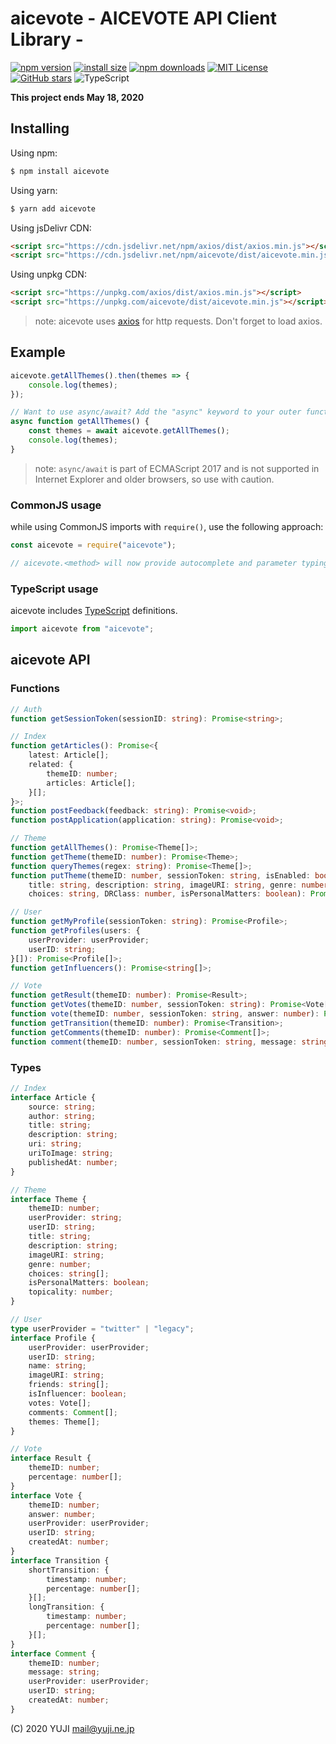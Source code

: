 # aicevote - AICEVOTE API Client Library -

[![npm version](https://img.shields.io/npm/v/aicevote.svg?style=flat-square)](https://www.npmjs.org/package/aicevote)
[![install size](https://badgen.net/packagephobia/install/aicevote?style=flat-square)](https://packagephobia.now.sh/result?p=aicevote)
[![npm downloads](https://img.shields.io/npm/dm/aicevote.svg?style=flat-square)](https://npm-stat.com/charts.html?package=aicevote)
[![MIT License](https://img.shields.io/github/license/aicevote/aicevote.svg?style=flat-square)](LICENSE)
[![GitHub stars](https://img.shields.io/github/stars/aicevote/aicevote.svg?style=flat-square)](https://github.com/aicevote/aicevote)
![TypeScript](https://img.shields.io/github/languages/top/aicevote/aicevote.svg?style=flat-square)

**This project ends May 18, 2020**

## Installing

Using npm:

``` bash
$ npm install aicevote
```

Using yarn:

``` bash
$ yarn add aicevote
```

Using jsDelivr CDN:

``` html
<script src="https://cdn.jsdelivr.net/npm/axios/dist/axios.min.js"></script>
<script src="https://cdn.jsdelivr.net/npm/aicevote/dist/aicevote.min.js"></script>
```

Using unpkg CDN:

``` html
<script src="https://unpkg.com/axios/dist/axios.min.js"></script>
<script src="https://unpkg.com/aicevote/dist/aicevote.min.js"></script>
```

> note: aicevote uses [axios](https://github.com/axios/axios) for http requests. Don't forget to load axios.

## Example

``` javascript
aicevote.getAllThemes().then(themes => {
    console.log(themes);
});

// Want to use async/await? Add the "async" keyword to your outer function/method.
async function getAllThemes() {
    const themes = await aicevote.getAllThemes();
    console.log(themes);
}
```

> note: `async/await` is part of ECMAScript 2017 and is not supported in Internet Explorer and older browsers, so use with caution.

### CommonJS usage

while using CommonJS imports with `require()`, use the following approach:

``` javascript
const aicevote = require("aicevote");

// aicevote.<method> will now provide autocomplete and parameter typings
```

### TypeScript usage

aicevote includes [TypeScript](https://www.typescriptlang.org) definitions.

``` typescript
import aicevote from "aicevote";
```

## aicevote API

### Functions

``` typescript
// Auth
function getSessionToken(sessionID: string): Promise<string>;

// Index
function getArticles(): Promise<{
    latest: Article[];
    related: {
        themeID: number;
        articles: Article[];
    }[];
}>;
function postFeedback(feedback: string): Promise<void>;
function postApplication(application: string): Promise<void>;

// Theme
function getAllThemes(): Promise<Theme[]>;
function getTheme(themeID: number): Promise<Theme>;
function queryThemes(regex: string): Promise<Theme[]>;
function putTheme(themeID: number, sessionToken: string, isEnabled: boolean, 
    title: string, description: string, imageURI: string, genre: number, 
    choices: string, DRClass: number, isPersonalMatters: boolean): Promise<void>;

// User
function getMyProfile(sessionToken: string): Promise<Profile>;
function getProfiles(users: {
    userProvider: userProvider;
    userID: string;
}[]): Promise<Profile[]>;
function getInfluencers(): Promise<string[]>;

// Vote
function getResult(themeID: number): Promise<Result>;
function getVotes(themeID: number, sessionToken: string): Promise<Vote[]>;
function vote(themeID: number, sessionToken: string, answer: number): Promise<void>;
function getTransition(themeID: number): Promise<Transition>;
function getComments(themeID: number): Promise<Comment[]>;
function comment(themeID: number, sessionToken: string, message: string): Promise<void>;
```

### Types

``` typescript
// Index
interface Article {
    source: string;
    author: string;
    title: string;
    description: string;
    uri: string;
    uriToImage: string;
    publishedAt: number;
}

// Theme
interface Theme {
    themeID: number;
    userProvider: string;
    userID: string;
    title: string;
    description: string;
    imageURI: string;
    genre: number;
    choices: string[];
    isPersonalMatters: boolean;
    topicality: number;
}

// User
type userProvider = "twitter" | "legacy";
interface Profile {
    userProvider: userProvider;
    userID: string;
    name: string;
    imageURI: string;
    friends: string[];
    isInfluencer: boolean;
    votes: Vote[];
    comments: Comment[];
    themes: Theme[];
}

// Vote
interface Result {
    themeID: number;
    percentage: number[];
}
interface Vote {    
    themeID: number;
    answer: number;
    userProvider: userProvider;
    userID: string;
    createdAt: number;
}
interface Transition {
    shortTransition: {
        timestamp: number;
        percentage: number[];
    }[];
    longTransition: {
        timestamp: number;
        percentage: number[];
    }[];
}
interface Comment {
    themeID: number;
    message: string;
    userProvider: userProvider;
    userID: string;
    createdAt: number;
}
```

(C) 2020 YUJI mail@yuji.ne.jp
